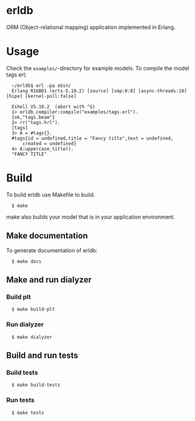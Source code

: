 # erldb

ORM (Object-relational mapping) application implemented in Erlang.

# Usage

Check the ``examples/``-directory for example models. To compile the model tags.erl;
```
  ~/erldb$ erl -pa ebin/
  Erlang R16B01 (erts-5.10.2) [source] [smp:8:8] [async-threads:10] [hipe] [kernel-poll:false]

  Eshell V5.10.2  (abort with ^G)
  1> erldb_compiler:compile("examples/tags.erl").
  {ok,"tags.beam"}
  2> rr("tags.hrl").
  [tags]
  3> A = #tags{}.
  #tags{id = undefined,title = "Fancy title",text = undefined,
      created = undefined}
  4> A:uppercase_title().
  "FANCY TITLE"
```

# Build
To build erldb use Makefile to build.

```
  $ make
```

make also builds your model that is in your application environment.

## Make documentation
To generate documentation of erldb:

```
  $ make docs
```

## Make and run dialyzer

### Build plt
```
  $ make build-plt
```

### Run dialyzer
```
  $ make dialyzer
```

## Build and run tests

### Build tests
```
  $ make build-tests
```

### Run tests
```
  $ make tests
```
